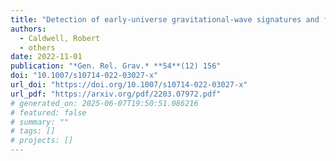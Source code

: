 ```yaml
---
title: "Detection of early-universe gravitational-wave signatures and fundamental physics"
authors:
  - Caldwell, Robert
  - others
date: 2022-11-01
publication: "*Gen. Rel. Grav.* **54**(12) 156"
doi: "10.1007/s10714-022-03027-x"
url_doi: "https://doi.org/10.1007/s10714-022-03027-x"
url_pdf: "https://arxiv.org/pdf/2203.07972.pdf"
# generated_on: 2025-06-07T19:50:51.086216
# featured: false
# summary: ""
# tags: []
# projects: []
---
```

